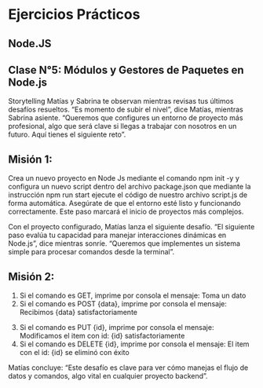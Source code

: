 # Ejercicios Prácticos
## Node.JS
## Clase N°5: Módulos y Gestores de Paquetes en Node.js

Storytelling
Matías y Sabrina te observan mientras revisas tus últimos desafíos resueltos. “Es momento de subir el nivel”, dice Matías, mientras Sabrina asiente.
“Queremos que configures un entorno de proyecto más profesional, algo que será clave si llegas a trabajar con nosotros en un futuro. Aquí tienes el siguiente reto”.

## Misión 1:
Crea un nuevo proyecto en Node Js mediante el comando npm init -y y configura un nuevo script dentro del archivo package.json que mediante la instrucción npm run start ejecute el código de nuestro archivo script.js de forma automática.
Asegúrate de que el entorno esté listo y funcionando correctamente. Este paso marcará el inicio de proyectos más complejos.

Con el proyecto configurado, Matías lanza el siguiente desafío.
“El siguiente paso evalúa tu capacidad para manejar interacciones dinámicas en Node.js”, dice mientras sonríe. “Queremos que implementes un sistema simple para procesar comandos desde la terminal”.

## Misión 2:
1) Si el comando es GET, imprime por consola el mensaje:
Toma un dato
2) Si el comando es POST {data}, imprime por consola el mensaje:
Recibimos {data} satisfactoriamente
3.  Si el comando es PUT {id}, imprime por consola el mensaje:
Modificamos el item con id: {id} satisfactoriamente
4.  Si el comando es DELETE {id}, imprime por consola el mensaje:
El item con el id: {id} se eliminó con éxito

Matías concluye: “Este desafío es clave para ver cómo manejas el flujo de datos y comandos, algo vital en cualquier proyecto backend”.